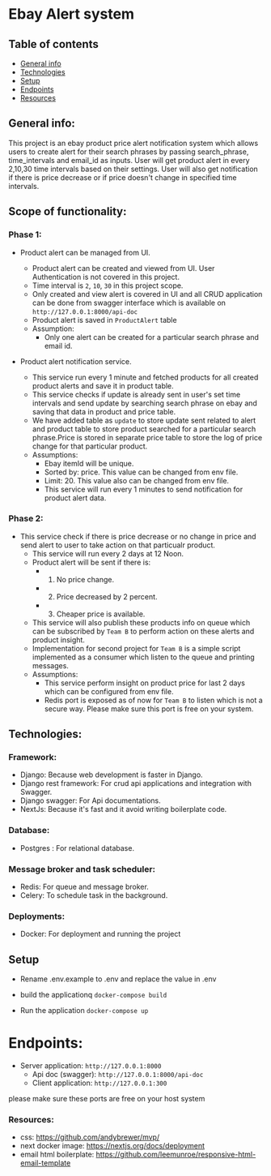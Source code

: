 # Ebay Alert system

## Table of contents
* [General info](#general-info)
* [Technologies](#technologies)
* [Setup](#setup)
* [Endpoints](#Endpoints)
* [Resources](#Resources)

## General info:
 This project is an ebay product price alert notification system which allows users to create alert for their search
 phrases by passing search_phrase, time_intervals and email_id as inputs. User will get product alert in every 2,10,30
 time intervals based on their settings. User will also get notification if there is price decrease or if price doesn't
 change in specified time intervals.

## Scope of functionality:
 ### Phase 1:
  * Product alert can be managed from UI.
    * Product alert can be created and viewed from UI. User Authentication is not covered in this project.
    * Time interval is `2`, `10`, `30` in this project scope.
    * Only created and view alert is covered in UI and all CRUD application can be done from swagger interface which
      is available on `http://127.0.0.1:8000/api-doc`
    * Product alert is saved in `ProductAlert` table
    * Assumption:
       * Only one alert can be created for a particular search phrase and email id.

  * Product alert notification service.
    * This service run every 1 minute and fetched products for all created product alerts and save it in product table.
    * This service checks if update is already sent in user's set time intervals and send update by searching search
      phrase on ebay and saving that data in product and price table.
    * We have added table as `update` to store update sent related to alert and product table to store product searched
      for a particular search phrase.Price is stored in separate
      price table to store the log of price change for that particular product.
    * Assumptions:
       * Ebay itemId will be unique.
       * Sorted by: price. This value can be changed from env file.
       * Limit: 20. This value also can be changed from env file.
       * This service will run every 1 minutes to send notification for product alert data.

  ### Phase 2:
* This service check if there is price decrease or no change in price and send alert to user to take action
      on that particualr product.
    * This service will run every 2 days at 12 Noon.
    * Product alert will be sent if there is:
      * 1. No price change.
      * 2. Price decreased by 2 percent.
      * 3. Cheaper price is available.
    * This service will also publish these products info on queue which can be subscribed by `Team B`
      to perform action on these alerts and product insight.
    * Implementation for second project for `Team B` is a simple script implemented as a consumer which
      listen to the queue and printing messages.
    * Assumptions:
       * This service perform insight on product price for last 2 days which can be configured from env file.
       * Redis port is exposed as of now for `Team B` to listen which is not a secure way.
         Please make sure this port is free on your system.

## Technologies:
   ### Framework:
   * Django: Because web development is faster in Django.
   * Django rest framework: For crud api applications and integration with Swagger.
   * Django swagger: For Api documentations.
   * NextJs: Because it's fast and it avoid writing boilerplate code.

   ### Database:
   * Postgres : For relational database.
   ### Message broker and task scheduler:
   * Redis: For queue and message broker.
   * Celery: To schedule task in the background.
   ### Deployments:
   * Docker: For deployment and running the project

## Setup
* Rename .env.example to .env and replace the value in .env
* build the applicationq
    ``docker-compose build``

* Run the application
    ``docker-compose up``

# Endpoints:

* Server application: `http://127.0.0.1:8000`
  * Api doc (swagger): `http://127.0.0.1:8000/api-doc`
  * Client  application: `http://127.0.0.1:300`

please make sure these ports are free on your host system

### Resources:
* css: https://github.com/andybrewer/mvp/
* next docker image: https://nextjs.org/docs/deployment
* email html boilerplate: https://github.com/leemunroe/responsive-html-email-template
